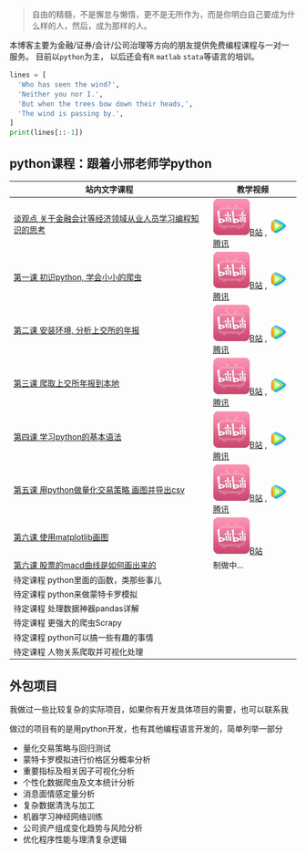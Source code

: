 > 自由的精髓，不是懈怠与懒惰，更不是无所作为，而是你明白自己要成为什么样的人，然后，成为那样的人。

本博客主要为金融/证券/会计/公司治理等方向的朋友提供免费编程课程与一对一服务。
目前以`python`为主， 以后还会有`R` `matlab` `stata`等语言的培训。

```python
lines = [
  'Who has seen the wind?',
  'Neither you nor I.',
  'But when the trees bow down their heads,',
  'The wind is passing by.',
]
print(lines[::-1])
```

## python课程：跟着小邢老师学python

站内文字课程 | 教学视频
--|--
[谈观点 关于金融会计等经济领域从业人员学习编程知识的思考](topic/20181110_viewpoint_about_learn_program.md) | <a href="https://www.bilibili.com/video/av35837780/" target="_blank"><img src="/topic/images/bilibili.png" />B站</a> , <a href="https://v.qq.com/x/page/g0791m24ohq.html" target="_blank"><img src="topic/images/v_qq.png" />腾讯</a>
[第一课 初识python, 学会小小的爬虫](topic/20181108_python_lesson1.md) | <a href="https://www.bilibili.com/video/av35831119/" target="_blank"><img src="/topic/images/bilibili.png" />B站</a> , <a href="https://v.qq.com/x/page/y0791vq97oj.html" target="_blank"><img src="topic/images/v_qq.png" />腾讯</a>
[第二课 安装环境, 分析上交所的年报](topic/20181109_python_lesson2.md) |  <a href="https://www.bilibili.com/video/av35860040/" target="_blank"><img src="/topic/images/bilibili.png" />B站</a> , <a href="https://v.qq.com/x/page/y0791agl9ov.html" target="_blank"><img src="topic/images/v_qq.png" />腾讯</a>
[第三课 爬取上交所年报到本地](topic/20181111_python_lesson3.md) |  <a href="https://www.bilibili.com/video/av35860657/" target="_blank"><img src="/topic/images/bilibili.png" />B站</a> , <a href="https://v.qq.com/x/page/u0791i2ejo7.html" target="_blank"><img src="topic/images/v_qq.png" />腾讯</a>
[第四课 学习python的基本语法](topic/20181113_python_lesson4.md) |  <a href="https://www.bilibili.com/video/av35890316/" target="_blank"><img src="/topic/images/bilibili.png" />B站</a> , <a href="https://v.qq.com/x/page/r0792927tiz.html" target="_blank"><img src="topic/images/v_qq.png" />腾讯</a>
[第五课 用python做量化交易策略 画图并导出csv](topic/20181114_python_lesson5.md) |  <a href="https://www.bilibili.com/video/av35982906/" target="_blank"><img src="/topic/images/bilibili.png" />B站</a> , <a href="https://v.qq.com/x/page/l0793478hgv.html" target="_blank"><img src="topic/images/v_qq.png" />腾讯</a>
[第六课 使用matplotlib画图](topic/20181130_python_lesson6.md) |   <a href="https://www.bilibili.com/video/av37162840/" target="_blank"><img src="/topic/images/bilibili.png" />B站</a>
[第六课 股票的macd曲线是如何画出来的](topic/20181130_python_lesson7.md) |   制做中...
待定课程 python里面的函数，类那些事儿 |
待定课程 python来做蒙特卡罗模拟 |
待定课程 处理数据神器pandas详解 |
待定课程 更强大的爬虫Scrapy |
待定课程 python可以搞一些有趣的事情 |
待定课程 人物关系爬取并可视化处理 |

## 外包项目
我做过一些比较复杂的实际项目，如果你有开发具体项目的需要，也可以联系我

做过的项目有的是用python开发，也有其他编程语言开发的，简单列举一部分

- 量化交易策略与回归测试
- 蒙特卡罗模拟进行价格区分概率分析
- 重要指标及相关因子可视化分析
- 个性化数据爬虫及文本统计分析
- 消息面情感定量分析
- 复杂数据清洗与加工
- 机器学习神经网络训练
- 公司资产组成变化趋势与风险分析
- 优化程序性能与理清复杂逻辑
